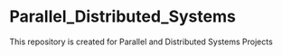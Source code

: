 # Parallel_Distributed_Systems
This repository is created for Parallel and Distributed Systems Projects
